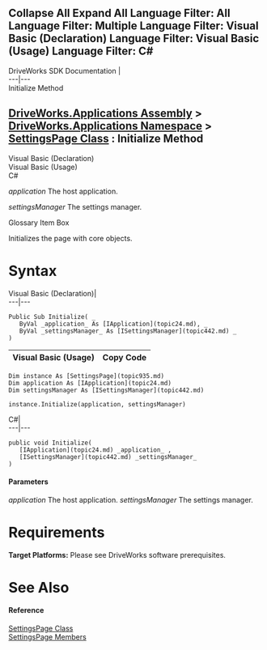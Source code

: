 Collapse All Expand All Language Filter: All  Language Filter: Multiple  Language Filter: Visual Basic (Declaration) Language Filter: Visual Basic (Usage) Language Filter: C#  
---  
DriveWorks SDK Documentation  |   
---|---  
Initialize Method   
  
[DriveWorks.Applications Assembly](topic13.md) > [DriveWorks.Applications Namespace](topic16.md) > [SettingsPage Class](topic935.md) : Initialize Method  
---  
  
Visual Basic (Declaration)    
Visual Basic (Usage)    
C# 

_application_
    The host application.

_settingsManager_
    The settings manager.

Glossary Item Box

Initializes the page with core objects. 

# Syntax

Visual Basic (Declaration)|   
---|---  
      
    
    Public Sub Initialize( _
       ByVal _application_ As [IApplication](topic24.md), _
       ByVal _settingsManager_ As [ISettingsManager](topic442.md) _
    )   
  
Visual Basic (Usage)| Copy Code  
---|---  
      
    
    Dim instance As [SettingsPage](topic935.md)
    Dim application As [IApplication](topic24.md)
    Dim settingsManager As [ISettingsManager](topic442.md)
     
    instance.Initialize(application, settingsManager)  
  
C#|   
---|---  
      
    
    public void Initialize( 
       [IApplication](topic24.md) _application_ ,
       [ISettingsManager](topic442.md) _settingsManager_
    )  
  
#### Parameters

 _application_
    The host application.
_settingsManager_
    The settings manager.

# Requirements

**Target Platforms:** Please see DriveWorks software prerequisites.

# See Also

#### Reference

[SettingsPage Class](topic935.md)   
[SettingsPage Members](topic936.md)


